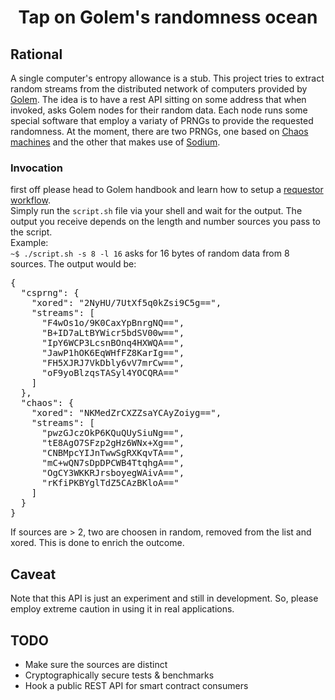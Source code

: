 
<h1 align="center">Tap on Golem's randomness ocean</h1>

## Rational
A single computer's entropy allowance is a stub. This project tries to extract random streams from the distributed network of computers provided by [Golem](https://golem.network). The idea is to have a rest API sitting on some address that when invoked, asks Golem nodes for their random data. Each node runs some special software that employ a variaty of PRNGs to provide the requested randomness. At the moment, there are two PRNGs, one based on [Chaos machines](https://github.com/maciejczyzewski/libchaos) and the other that makes use of [Sodium](https://libsodium.org/).  

### Invocation
first off please head to Golem handbook and learn how to setup a [requestor workflow](https://handbook.golem.network/requestor-tutorials/flash-tutorial-of-requestor-development).  
Simply run the `script.sh` file via your shell and wait for the output. The output you receive depends on the length and number sources you pass to the script.  
Example:  
`~$ ./script.sh -s 8 -l 16` asks for 16 bytes of random data from 8 sources.
The output would be:  
<pre>
{
  "csprng": {
    "xored": "2NyHU/7UtXf5q0kZsi9C5g==",
    "streams": [
      "F4wOs1o/9K0CaxYpBnrgNQ==",
      "B+ID7aLtBYWicr5bdSV00w==",
      "IpY6WCP3LcsnBOnq4HXWQA==",
      "JawP1hOK6EqWHfFZ8KarIg==",
      "FH5XJRJ7VkDbly6vV7mrCw==",
      "oF9yoBlzqsTASyl4YOCQRA=="
    ]
  },
  "chaos": {
    "xored": "NKMedZrCXZZsaYCAyZoiyg==",
    "streams": [
      "pwzGJczOkP6KQuQUySiuNg==",
      "tE8AgO7SFzp2gHz6WNx+Xg==",
      "CNBMpcYIJnTwwSgRXKqvTA==",
      "mC+wQN7sDpDPCWB4TtqhgA==",
      "OgCY3WKKRJrsboyegWAivA==",
      "rKfiPKBYglTdZ5CAzBKloA=="
    ]
  }
}
</pre>
If sources are > 2, two are choosen in random, removed from the list and xored. This is done to enrich the outcome. 

## Caveat
Note that this API is just an experiment and still in development. So, please employ extreme caution in using it in real applications.

## TODO
- Make sure the sources are distinct
- Cryptographically secure tests & benchmarks
- Hook a public REST API for smart contract consumers